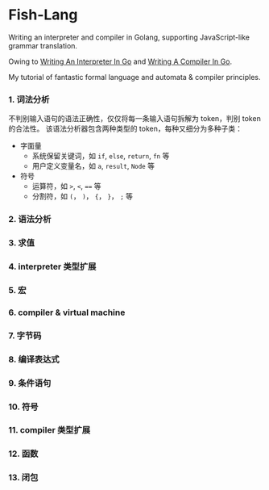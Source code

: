 # Fish-Lang
Writing an interpreter and compiler in Golang, supporting JavaScript-like grammar translation.

Owing to <a href="https://interpreterbook.com/">Writing An Interpreter In Go</a> and <a href="https://compilerbook.com/">Writing A Compiler In Go</a>.

My tutorial of fantastic formal language and automata & compiler principles.

### 1. 词法分析
不判别输入语句的语法正确性，仅仅将每一条输入语句拆解为 token，判别 token 的合法性。
该语法分析器包含两种类型的 token，每种又细分为多种子类：
* 字面量
  * 系统保留关键词，如 `if`, `else`, `return`, `fn` 等
  * 用户定义变量名，如 `a`, `result`, `Node` 等
* 符号
  * 运算符，如 `>`, `<`, `==` 等
  * 分割符，如 `(`， `)`， `{`， `}`， `;` 等



### 2. 语法分析

### 3. 求值

### 4. interpreter 类型扩展

### 5. 宏

### 6. compiler & virtual machine

### 7. 字节码

### 8. 编译表达式

### 9. 条件语句

### 10. 符号

### 11. compiler 类型扩展

### 12. 函数

### 13. 闭包
